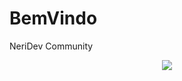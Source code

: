 # BemVindo
NeriDev Community

<!-- ![alt text][devneri] -->

<!-- [devneri]: https://avatars1.githubusercontent.com/u/9269742?s=200&v=4 "Github logo" -->

<p align="center">
  <img  src="https://avatars1.githubusercontent.com/u/9269742?s=200&v=4">
</p>
